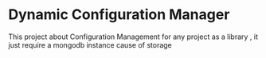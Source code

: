 <h1>Dynamic Configuration Manager</h1>

This project about Configuration Management for any project as a library , it just require a mongodb instance cause of storage 

